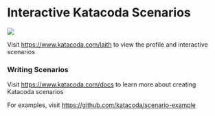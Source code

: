 # Interactive Katacoda Scenarios

[![](http://shields.katacoda.com/katacoda/laith/count.svg)](https://www.katacoda.com/laith "Get your profile on Katacoda.com")

Visit https://www.katacoda.com/laith to view the profile and interactive scenarios

### Writing Scenarios
Visit https://www.katacoda.com/docs to learn more about creating Katacoda scenarios

For examples, visit https://github.com/katacoda/scenario-example
